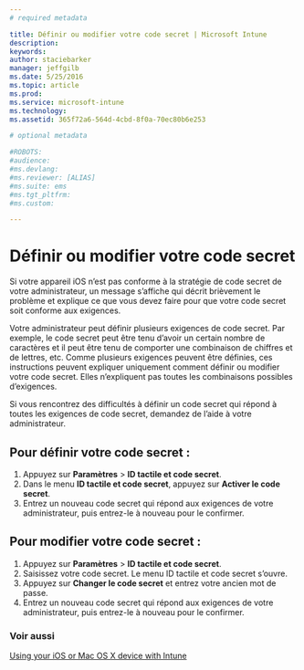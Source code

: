 ```yaml
---
# required metadata

title: Définir ou modifier votre code secret | Microsoft Intune
description:
keywords:
author: staciebarker
manager: jeffgilb
ms.date: 5/25/2016
ms.topic: article
ms.prod:
ms.service: microsoft-intune
ms.technology:
ms.assetid: 365f72a6-564d-4cbd-8f0a-70ec80b6e253

# optional metadata

#ROBOTS:
#audience:
#ms.devlang:
#ms.reviewer: [ALIAS]
#ms.suite: ems
#ms.tgt_pltfrm:
#ms.custom:

---
```


# Définir ou modifier votre code secret

Si votre appareil iOS n’est pas conforme à la stratégie de code secret de votre administrateur, un message s’affiche qui décrit brièvement le problème et explique ce que vous devez faire pour que votre code secret soit conforme aux exigences.

Votre administrateur peut définir plusieurs exigences de code secret. Par exemple, le code secret peut être tenu d’avoir un certain nombre de caractères et il peut être tenu de comporter une combinaison de chiffres et de lettres, etc. Comme plusieurs exigences peuvent être définies, ces instructions peuvent expliquer uniquement comment définir ou modifier votre code secret. Elles n’expliquent pas toutes les combinaisons possibles d’exigences. 

Si vous rencontrez des difficultés à définir un code secret qui répond à toutes les exigences de code secret, demandez de l’aide à votre administrateur.

## Pour définir votre code secret :

1. Appuyez sur **Paramètres** > **ID tactile et code secret**.
2. Dans le menu **ID tactile et code secret**, appuyez sur **Activer le code secret**.
3. Entrez un nouveau code secret qui répond aux exigences de votre administrateur, puis entrez-le à nouveau pour le confirmer.

## Pour modifier votre code secret :

1. Appuyez sur **Paramètres** > **ID tactile et code secret**.
2. Saisissez votre code secret. Le menu ID tactile et code secret s’ouvre.
2. Appuyez sur **Changer le code secret** et entrez votre ancien mot de passe.
3. Entrez un nouveau code secret qui répond aux exigences de votre administrateur, puis entrez-le à nouveau pour le confirmer.

### Voir aussi
[Using your iOS or Mac OS X device with Intune](using-your-ios-or-mac-os-x-device-with-intune.md)

<!--HONumber=May16_HO4-->


